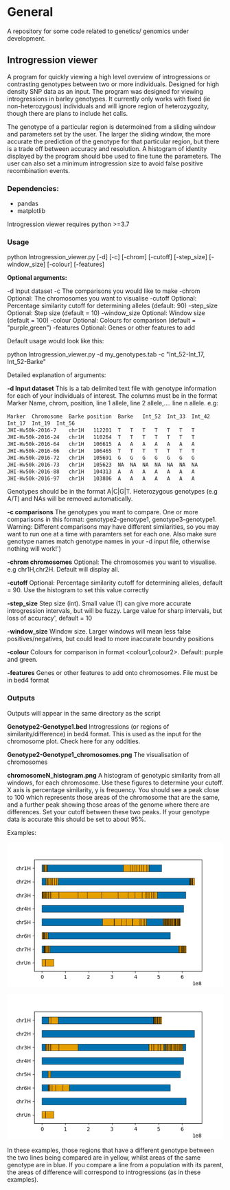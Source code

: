# General

A repository for some code related to genetics/ genomics under development.

## Introgression viewer

A program for quickly viewing a high level overview of introgressions or contrasting genotypes between two or more individuals. Designed for high density SNP data as an input. The program was designed for viewing introgressions in barley genotypes. It currently only works with fixed (ie non-heterozygous) individuals and will ignore region of heterozygozity, though there are plans to include het calls.

The genotype of a particular region is determoined from a sliding window and parameters set by the user. The larger the sliding window, the more accurate the prediction of the genotype for that particular region, but there is a trade off between accuracy and resolution. A histogram of identity displayed by the program should bbe used to fine tune the parameters. The user can also set a minimum introgression size to avoid false positive recombination events.

### Dependencies:

-  pandas
-  matplotlib

Introgression viewer requires python >=3.7


### Usage

python Introgression_viewer.py [-d] [-c] [-chrom] [-cutoff] [-step_size] [-window_size] [-colour] [-features] 

**Optional arguments:**

  -d               Input dataset
  -c               The comparisons you would like to make
  -chrom           Optional: The chromosomes you want to visualise
  -cutoff          Optional: Percentage similarity cutoff for determining alleles (default: 90)
  -step_size       Optional: Step size (default = 10)
  -window_size     Optional: Window size (default = 100)
  -colour          Optional: Colours for comparison (default = "purple,green")
  -features        Optional: Genes or other features to add
  
Default usage would look like this:

python Introgression_viewer.py -d my_genotypes.tab -c "Int_52-Int_17, Int_52-Barke"

Detailed explanation of arguments:

**-d Input dataset** This is a tab delimited text file with genotype information for each of your individuals of interest. The columns must be in the format Marker Name, chrom, position, line 1 allele, line 2 allele,.... line n allele. e.g:

    Marker	Chromosome	Barke position	Barke	Int_52	Int_33	Int_42	Int_17	Int_19	Int_56
    JHI-Hv50k-2016-7	chr1H	112201	T	T	T	T	T	T	T
    JHI-Hv50k-2016-24	chr1H	110264	T	T	T	T	T	T	T
    JHI-Hv50k-2016-64	chr1H	106615	A	A	A	A	A	A	A
    JHI-Hv50k-2016-66	chr1H	106465	T	T	T	T	T	T	T
    JHI-Hv50k-2016-72	chr1H	105691	G	G	G	G	G	G	G
    JHI-Hv50k-2016-73	chr1H	105623	NA	NA	NA	NA	NA	NA	NA
    JHI-Hv50k-2016-88	chr1H	104313	A	A	A	A	A	A	A
    JHI-Hv50k-2016-97	chr1H	103806	A	A	A	A	A	A	A
  
 Genotypes should be in the format A|C|G|T. Heterozygous genotypes (e.g A/T) and NAs will be removed automatically.
 
 **-c comparisons** The genotypes you want to compare. One or more comparisons in this format: genotype2-genotype1, genotype3-genotype1. Warning: Different comparisons may have different similarities, so you may want to run one at a time with paramters set for each one. Also make sure genotype names match genotype names in your -d input file, otherwise nothing will work!')
 
 **-chrom chromosomes** Optional: The chromosomes you want to visualise. e.g chr1H,chr2H. Default will display all. 
 
 **-cutoff** Optional: Percentage similarity cutoff for determining alleles, default = 90. Use the histogram to set this value correctly
 
 **-step_size** Step size (int). Small value (1) can give more accurate introgression intervals, but will be fuzzy. Large value for sharp intervals, but loss of accuracy', default = 10
 
 **-window_size** Window size. Larger windows will mean less false positives/negatives, but could lead to more inaccurate boundry positions
 
 **-colour** Colours for comparison in format <colour1,colour2>. Default: purple and green.
 
 **-features** Genes or other features to add onto chromosomes. File must be in bed4 format
 
 
### Outputs

Outputs will appear in the same directory as the script

**Genotype2-Genotype1.bed** Introgressions (or regions of similarity/difference) in bed4 format. This is used as the input for the chromosome plot. Check here for any oddities.

**Genotype2-Genotype1_chromosomes.png**  The visualisation of chromosomes

**chromosomeN_histogram.png** A histogram of genotypic similarity from all windows, for each chromosome. Use these figures to determine your cutoff. X axis is percentage similarity, y is frequency. You should see a peak close to 100 which represents those areas of the chromosome that are the same, and a further peak showing those areas of the genome where there are differences. Set your cutoff between these two peaks. If your genotype data is accurate this should be set to about 95%.

Examples:

![Figure 1](https://github.com/maxecoulter/General/blob/main/figures/Int_19-Barke_chromosomes.png)

![Figure 2](https://github.com/maxecoulter/General/blob/main/figures/Int_52-Barke_chromosomes.png)

In these examples, those regions that have a different genotype between the two lines being compared are in yellow, whilst areas of the same genotype are in blue. If you compare a line from a population with its parent, the areas of difference will correspond to introgressions (as in these examples).


